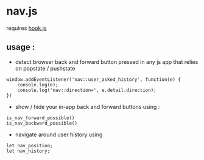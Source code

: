 # nav.js

requires [hook.js](https://github.com/comidev-france/hook.js/blob/main/hook.js)

## usage :

- detect browser back and forward button pressed in any js app that relies on popstate / pushstate 

```
window.addEventListener('nav::user_asked_history', function(e) {
    console.log(e);
    console.log('nav::direction=', e.detail.direction);
})

```

- show / hide your in-app back and forward buttons using :

```
is_nav_forward_possible()
is_nav_backward_possible()

```

- navigate around user history using 

```
let nav_position;
let nav_history; 
```


